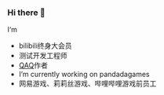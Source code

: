 ### Hi there 👋
I‘m
- bilibili终身大会员
- 测试开发工程师
- [QAQ](https://github.com/qaq-public)作者
- I’m currently working on pandadagames
- 网易游戏、莉莉丝游戏、哔哩哔哩游戏前员工

<!--
**blacklee123/blacklee123** is a ✨ _special_ ✨ repository because its `README.md` (this file) appears on your GitHub profile.

Here are some ideas to get you started:

- 🔭 I’m currently working on ...
- 🌱 I’m currently learning ...
- 👯 I’m looking to collaborate on ...
- 🤔 I’m looking for help with ...
- 💬 Ask me about ...
- 📫 How to reach me: ...
- 😄 Pronouns: ...
- ⚡ Fun fact: ...
-->

